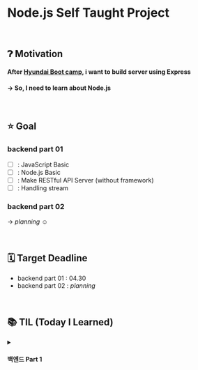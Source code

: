 # Node.js Self Taught Project

<br>

## ❓︎ Motivation
#### After <a href="https://github.com/softeerbootcamp/Team6-Oil-Pocket#readme">Hyundai Boot camp</a>, i want to build server using Express 
#### → So, I need to learn about Node.js

<br>

## ⭐️ Goal
### backend part 01
- [ ] : JavaScript Basic
- [ ] : Node.js Basic
- [ ] : Make RESTful API Server (without framework)
- [ ] : Handling stream

### backend part 02
→ <i>planning ☺️</i>

<br>

## 🗓️ Target Deadline
- backend part 01 : 04.30
- backend part 02 : <i> planning </i>


<br>

## 📚 TIL (Today I Learned)
<details>
  <summary><h4> 백엔드 Part 1</h4></summary>
  <ul>
    <li><a href="https://moon-gd.tistory.com/151">① : Node.js를 좀 더 알아보고자 시작!</a></li>
    <li><a href="https://moon-gd.tistory.com/152">② : 환경 구축</a></li>
  </ul>
</details>
